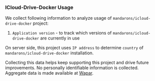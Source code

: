 ### ICloud-Drive-Docker Usage 
We collect following information to analyze usage of `mandarons/icloud-drive-docker` project:

1. `Application version` - to track which versions of `mandarons/icloud-drive-docker` are currently in use

On server side, this project uses `IP address` to determine `country` of `mandarons/icloud-drive-docker` installation.

Collecting this data helps keep supporting this project and drive future improvements. No personally identifiable information is collected. Aggregate data is made available at [Wapar](https://wapar.mandarons.com).
